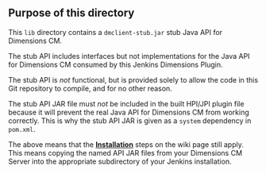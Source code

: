 ## Purpose of this directory

This `lib` directory contains a `dmclient-stub.jar` stub Java API for Dimensions CM.

The stub API includes interfaces but not implementations for the Java API for Dimensions CM consumed by this Jenkins Dimensions Plugin.

The stub API is _not_ functional, but is provided solely to allow the code in this Git repository to compile, and for no other reason.

The stub API JAR file must _not_ be included in the built HPI/JPI plugin file because it will prevent the real Java API for Dimensions CM from working correctly. This is why the stub API JAR is given as a `system` dependency in `pom.xml`.

The above means that the [**Installation**](https://wiki.jenkins-ci.org/display/JENKINS/Dimensions+Plugin#DimensionsPlugin-Installation) steps on the wiki page still apply. This means copying the named API JAR files from your Dimensions CM Server into the appropriate subdirectory of your Jenkins installation.
